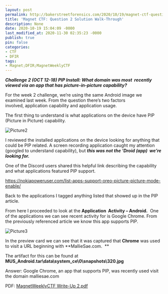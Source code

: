 ```yaml
---
layout: post
permalink: http://bakerstreetforensics.com/2020/10/19/magnet-ctf-question-2-solution-walk-through/
title: 'Magnet CTF: Question 2 Solution Walk-Through'
description: None
date: 2020-10-19 15:04:09 -0000
last_modified_at: 2020-11-30 02:35:23 -0000
publish: true
pin: false
categories:
- CTF
- DFIR
tags:
- Magnet;DFIR;MagnetWeeklyCTF
---
```

**_Challenge 2 (OCT 12-18) PIP Install: What domain was most  recently viewed via an app that has picture-in-picture capability?_**

For the week 2 challenge, we’re using the same Android image we examined last week. From the question there’s two factors involved, application capability and application usage.

The first thing to understand is what applications on the device have PIP (Picture in Picture) capability.

![Picture2](http://bakerstreetforensics.com/wp-content/uploads/2020/10/picture2.png)

I reviewed the installed applications on the device looking for anything that could be PIP related. A screen recording application caught my attention (googled to understand capability), but **_this was not the ‘Droid (app)  we’re looking for._**

One of the Discord users shared this helpful link describing the capability and what applications featured PIP support.

https://nokiapoweruser.com/list-apps-support-oreo-picture-picture-mode-enable/ 

Back to the applications I tagged anything listed that showed up in the PIP article.

From here I proceeded to look at the **Application  Activity – Android.**  One of the applications we can see recent activity for is Google Chrome. From the previously referenced article we know this app supports PIP.

![Picture3](http://bakerstreetforensics.com/wp-content/uploads/2020/10/picture3.png)

In the preview card we can see that it was captured that **Chrome** was used to visit a URL beginning with **MallieSae.com.  **

The artifact for this can be found at **MUS_Android.tar\data\system_ce\0\snapshots\320.jpg**

Answer: Google Chrome, an app that supports PIP, was recently used visit the domain malliesae.com

PDF: [MagnetWeeklyCTF Write-Up 2.pdf](http://bakerstreetforensics.com/wp-content/uploads/2020/10/magnetweeklyctf-write-up-2.pdf "MagnetWeeklyCTF Write-Up 2.pdf")
